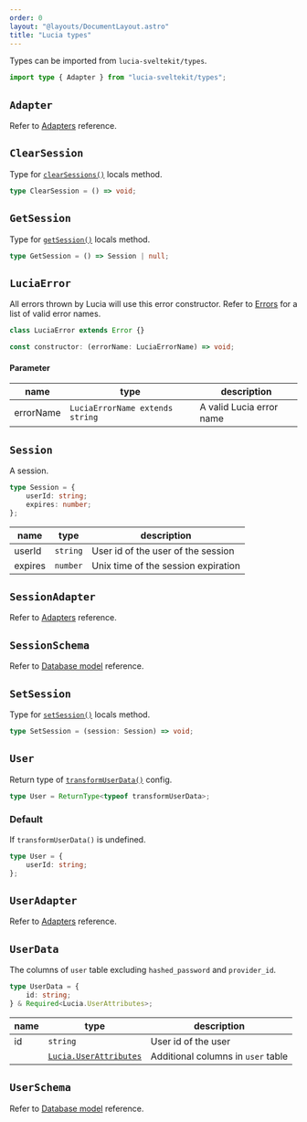 ```yaml
---
order: 0
layout: "@layouts/DocumentLayout.astro"
title: "Lucia types"
---
```


Types can be imported from `lucia-sveltekit/types`.

```ts
import type { Adapter } from "lucia-sveltekit/types";
```

## `Adapter`

Refer to [Adapters](/reference/adapters/adapters) reference.

## `ClearSession`

Type for [`clearSessions()`](/reference/api/locals-api#clearsession) locals method.

```ts
type ClearSession = () => void;
```

## `GetSession`

Type for [`getSession()`](/reference/api/locals-api#getsession) locals method.

```ts
type GetSession = () => Session | null;
```

## `LuciaError`

All errors thrown by Lucia will use this error constructor. Refer to [Errors](/reference/types/errors) for a list of valid error names.

```ts
class LuciaError extends Error {}
```

```ts
const constructor: (errorName: LuciaErrorName) => void;
```

#### Parameter

| name      | type                            | description              |
| --------- | ------------------------------- | ------------------------ |
| errorName | `LuciaErrorName extends string` | A valid Lucia error name |

## `Session`

A session.

```ts
type Session = {
	userId: string;
	expires: number;
};
```

| name    | type     | description                         |
| ------- | -------- | ----------------------------------- |
| userId  | `string` | User id of the user of the session  |
| expires | `number` | Unix time of the session expiration |

## `SessionAdapter`

Refer to [Adapters](/reference/adapters/adapters) reference.

## `SessionSchema`

Refer to [Database model](/reference/adapters/database-model#schema-type-1) reference.

## `SetSession`

Type for [`setSession()`](/reference/api/locals-api#setsession) locals method.

```ts
type SetSession = (session: Session) => void;
```

## `User`

Return type of [`transformUserData()`](/reference/configure/lucia-configurations#transformuserdata) config.

```ts
type User = ReturnType<typeof transformUserData>;
```

### Default

If `transformUserData()` is undefined.

```ts
type User = {
	userId: string;
};
```

## `UserAdapter`

Refer to [Adapters](/reference/adapters/adapters) reference.

## `UserData`

The columns of `user` table excluding `hashed_password` and `provider_id`.

```ts
type UserData = {
	id: string;
} & Required<Lucia.UserAttributes>;
```

| name | type                                                                      | description                        |
| ---- | ------------------------------------------------------------------------- | ---------------------------------- |
| id   | `string`                                                                  | User id of the user                |
|      | [`Lucia.UserAttributes`](/reference/types/lucia-namespace#userattributes) | Additional columns in `user` table |

## `UserSchema`

Refer to [Database model](/reference/adapters/database-model#schema-type-1) reference.
